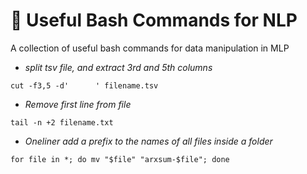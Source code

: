 # :candy: Useful Bash Commands for NLP
A collection of useful bash commands for data manipulation in MLP


* *split tsv file, and extract 3rd and 5th columns*
```
cut -f3,5 -d'      ' filename.tsv
```

* *Remove first line from file*
```
tail -n +2 filename.txt
```

* *Oneliner add a prefix to the names of all files inside a folder*
```
for file in *; do mv "$file" "arxsum-$file"; done 
```

